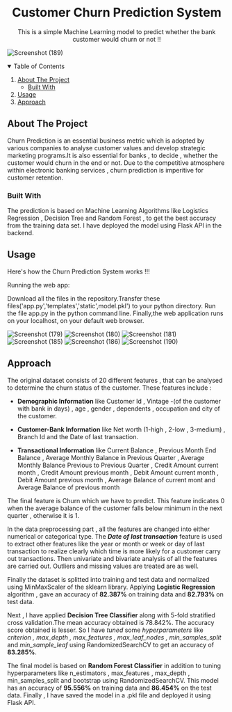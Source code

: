 <!--
*** Thanks for checking out the Best-README-Template. If you have a suggestion
*** that would make this better, please fork the repo and create a pull request
*** or simply open an issue with the tag "enhancement".
*** Thanks again! Now go create something AMAZING! :D
-->



<!--  -->
<!--
*** I'm using markdown "reference style" links for readability.
*** Reference links are enclosed in brackets [ ] instead of parentheses ( ).
*** See the bottom of this document for the declaration of the reference variables
*** for contributors-url, forks-url, etc. This is an optional, concise syntax you may use.
*** https://www.markdownguide.org/basic-syntax/#reference-style-links
-->
<!--
[![Contributors][contributors-shield]][contributors-url]
[![Forks][forks-shield]][forks-url]
[![Stargazers][stars-shield]][stars-url]
[![Issues][issues-shield]][issues-url]
[![MIT License][license-shield]][license-url]
[![LinkedIn][linkedin-shield]][linkedin-url]
-->


<!-- PROJECT LOGO -->
<br />
<p align="center">
  </a>


  <h1 align="center">Customer Churn Prediction System</h1>


  <p align="center">
    This is a simple Machine Learning model to predict whether the bank customer would churn or not !!   
  </p>
</p>

![Screenshot (189)](https://user-images.githubusercontent.com/75406889/122982686-c9527680-d3b8-11eb-8742-9da0919d9307.png)


<!-- TABLE OF CONTENTS -->
<details open="open">
  <summary>Table of Contents</summary>
  <ol>
    <li>
      <a href="#about-the-project">About The Project</a>
      <ul>
        <li><a href="#built-with">Built With</a></li>
      </ul>
    </li>
    <li><a href="#usage">Usage</a></li>
    <li><a href="#Approach">Approach</a></li>
    <!--
    <li><a href="#acknowledgements">Acknowledgements</a></li>
    -->
  </ol>
</details>



<!-- ABOUT THE PROJECT -->
## About The Project

Churn Prediction is an essential business metric which is adopted by various companies to analyse customer values and develop strategic marketing programs.It is also essential for banks ,
to decide , whether the customer would churn in the end or not. Due to the competitive atmosphere within electronic banking services , churn prediction is imperitive for customer retention.

### Built With

The prediction is based on Machine Learning Algorithms like Logistics Regression , Decision Tree and Random Forest , to get the best accuracy from the training data set.
I have deployed the model using Flask API in the backend.

<!-- USAGE EXAMPLES -->
## Usage

Here's how the Churn Prediction System works !!!

Running the web app:

Download all the files in the repository.Transfer these files('app.py','templates','static',model.pkl') to your python directory. Run the file app.py in the python command line. Finally,the web application runs on your localhost, on your default web browser.

![Screenshot (179)](https://user-images.githubusercontent.com/75406889/122975215-bfc51080-d3b0-11eb-9dfa-1379ad38eb6d.png)
![Screenshot (180)](https://user-images.githubusercontent.com/75406889/122975228-c489c480-d3b0-11eb-854a-80012e0f1d77.png)
![Screenshot (181)](https://user-images.githubusercontent.com/75406889/122975244-c8b5e200-d3b0-11eb-9187-b824f75dfb1d.png)
![Screenshot (185)](https://user-images.githubusercontent.com/75406889/122975260-cc496900-d3b0-11eb-95ca-ee03a594e9d8.png)
![Screenshot (186)](https://user-images.githubusercontent.com/75406889/122975273-cfdcf000-d3b0-11eb-85ee-6b67434aafb1.png)
![Screenshot (190)](https://user-images.githubusercontent.com/75406889/122983616-d1f77c80-d3b9-11eb-8f24-210a38ffc48a.png)



<!--Approach-->
## Approach

The original dataset consists of 20 different features , that can be analysed to determine the churn status of the customer. These features include : 
* **Demographic Information** like Customer Id , Vintage -(of the customer with bank in days) , age , gender , dependents , occupation and city of the customer.

* **Customer-Bank Information** like Net worth (1-high , 2-low , 3-medium) , Branch Id and the Date of last transaction. 
* **Transactional Information** like Current Balance , Previous Month End Balance , Average Monthly Balance in Previous Quarter , Average Monthly Balance Previous to Previous Quarter
, Credit Amount current month , Credit Amount previous month , Debit Amount current month , Debit Amount previous month , Average Balance of current mont and Average Balance of previous month 


The final feature is Churn which we have to predict. This feature indicates 0 when the average balance of the customer falls below minimum in the next quarter , otherwise it is 1.

In the data preprocessing part , all the features are changed into either numerical or categorical type. The __*Date of last transaction*__ feature is used to extract other features like
the year or month or week or day of last transaction to realize clearly which time is more likely for a customer carry out transactions. Then univariate and bivariate analysis of all 
the features are carried out. Outliers and missing values are treated are as well.

Finally the dataset is splitted into training and test data and normalized using MinMaxScaler of the sklearn library. Applying **Logistic Regression** algorithm , 
gave an accuracy of **82.387%** on training data and **82.793%** on test data.

Next , I have applied **Decision Tree Classifier** along with 5-fold stratified cross validation.The mean accuracy obtained is 78.842%. The accuracy score obtained is lesser. 
So I have *tuned* some *hyperparameters* like *criterion , max_depth , max_features , max_leaf_nodes , min_samples_split* and *min_sample_leaf* using RandomizedSearchCV to get an accuracy
of **83.285%**.

The final model is based on **Random Forest Classifier** in addition to tuning hyperparameters like n_estimators , max_features , max_depth , min_samples_split and bootstrap using
RandomizedSearchCV. This model has an accuracy of **95.556%** on training data and **86.454%** on the test data.
Finally , I have saved the model in a .pkl file and deployed it using Flask API.

<!-- CONTRIBUTING 
## Contributing

Contributions are what make the open source community such an amazing place to be learn, inspire, and create. Any contributions you make are **greatly appreciated**.

1. Fork the Project
2. Create your Feature Branch (`git checkout -b feature/AmazingFeature`)
3. Commit your Changes (`git commit -m 'Add some AmazingFeature'`)
4. Push to the Branch (`git push origin feature/AmazingFeature`)
5. Open a Pull Request

-->

<!-- LICENSE 
## License

Distributed under the MIT License. See `LICENSE` for more information.

-->

<!-- CONTACT 
## Contact

Your Name - [@your_twitter](https://twitter.com/your_username) - email@example.com

Project Link: [https://github.com/your_username/repo_name](https://github.com/your_username/repo_name)
-->


<!-- ACKNOWLEDGEMENTS 
## Acknowledgements
* [GitHub Emoji Cheat Sheet](https://www.webpagefx.com/tools/emoji-cheat-sheet)
* [Img Shields](https://shields.io)
* [Choose an Open Source License](https://choosealicense.com)
* [GitHub Pages](https://pages.github.com)
* [Animate.css](https://daneden.github.io/animate.css)
* [Loaders.css](https://connoratherton.com/loaders)
* [Slick Carousel](https://kenwheeler.github.io/slick)
* [Smooth Scroll](https://github.com/cferdinandi/smooth-scroll)
* [Sticky Kit](http://leafo.net/sticky-kit)
* [JVectorMap](http://jvectormap.com)
* [Font Awesome](https://fontawesome.com)

-->



<!-- MARKDOWN LINKS & IMAGES -->
<!-- https://www.markdownguide.org/basic-syntax/#reference-style-links -->
[contributors-shield]: https://img.shields.io/github/contributors/othneildrew/Best-README-Template.svg?style=for-the-badge
[contributors-url]: https://github.com/othneildrew/Best-README-Template/graphs/contributors
[forks-shield]: https://img.shields.io/github/forks/othneildrew/Best-README-Template.svg?style=for-the-badge
[forks-url]: https://github.com/othneildrew/Best-README-Template/network/members
[stars-shield]: https://img.shields.io/github/stars/othneildrew/Best-README-Template.svg?style=for-the-badge
[stars-url]: https://github.com/othneildrew/Best-README-Template/stargazers
[issues-shield]: https://img.shields.io/github/issues/othneildrew/Best-README-Template.svg?style=for-the-badge
[issues-url]: https://github.com/othneildrew/Best-README-Template/issues
[license-shield]: https://img.shields.io/github/license/othneildrew/Best-README-Template.svg?style=for-the-badge
[license-url]: https://github.com/othneildrew/Best-README-Template/blob/master/LICENSE.txt
[linkedin-shield]: https://img.shields.io/badge/-LinkedIn-black.svg?style=for-the-badge&logo=linkedin&colorB=555
[linkedin-url]: https://linkedin.com/in/othneildrew
[product-screenshot]: images/screenshot.png
